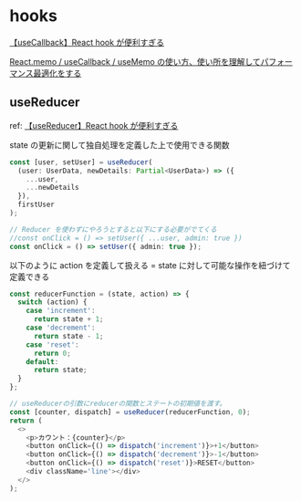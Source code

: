 # hooks

[【useCallback】React hook が便利すぎる](https://zenn.dev/web_tips/articles/656af21ea850d5)

[React.memo / useCallback / useMemo の使い方、使い所を理解してパフォーマンス最適化をする](https://qiita.com/soarflat/items/b9d3d17b8ab1f5dbfed2)

## useReducer

ref: [【useReducer】React hook が便利すぎる](https://zenn.dev/web_tips/articles/0638273b083ec8)

state の更新に関して独自処理を定義した上で使用できる関数

```typescript
const [user, setUser] = useReducer(
  (user: UserData, newDetails: Partial<UserData>) => ({
    ...user,
    ...newDetails
  }),
  firstUser
);

// Reducer を使わずにやろうとすると以下にする必要がでてくる
//const onClick = () => setUser({ ...user, admin: true })
const onClick = () => setUser({ admin: true });
```

以下のように action を定義して扱える = state に対して可能な操作を紐づけて定義できる

```typescript
const reducerFunction = (state, action) => {
  switch (action) {
    case 'increment':
      return state + 1;
    case 'decrement':
      return state - 1;
    case 'reset':
      return 0;
    default:
      return state;
  }
};

// useReducerの引数にreducerの関数とステートの初期値を渡す。
const [counter, dispatch] = useReducer(reducerFunction, 0);
return (
  <>
    <p>カウント：{counter}</p>
    <button onClick={() => dispatch('increment')}>+1</button>
    <button onClick={() => dispatch('decrement')}>-1</button>
    <button onClick={() => dispatch('reset')}>RESET</button>
    <div className='line'></div>
  </>
);
```
